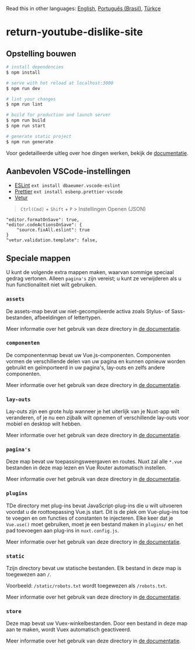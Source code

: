 Read this in other languages: [English](README.md), [Português (Brasil)](READMEpt-br.md), [Türkçe](READMEtr.md)

# return-youtube-dislike-site

## Opstelling bouwen

```bash
# install dependencies
$ npm install

# serve with hot reload at localhost:3000
$ npm run dev

# lint your changes
$ npm run lint

# build for production and launch server
$ npm run build
$ npm run start

# generate static project
$ npm run generate
```

Voor gedetailleerde uitleg over hoe dingen werken, bekijk de [documentatie](https://nuxtjs.org).

## Aanbevolen VSCode-instellingen

- [ESLint](https://marketplace.visualstudio.com/items?itemName=dbaeumer.vscode-eslint) `ext install dbaeumer.vscode-eslint`
- [Prettier](https://marketplace.visualstudio.com/items?itemName=esbenp.prettier-vscode) `ext install esbenp.prettier-vscode`
- [Vetur](https://marketplace.visualstudio.com/items?itemName=octref.vetur)

> `Ctrl(Cmd)` + `Shift` + `P` > Instellingen Openen (JSON)

```
"editor.formatOnSave": true,
"editor.codeActionsOnSave": {
    "source.fixAll.eslint": true
}
"vetur.validation.template": false,
```

## Speciale mappen

U kunt de volgende extra mappen maken, waarvan sommige speciaal gedrag vertonen. Alleen `pagina's` zijn vereist; u kunt ze verwijderen als u hun functionaliteit niet wilt gebruiken.

### `assets`

De assets-map bevat uw niet-gecompileerde activa zoals Stylus- of Sass-bestanden, afbeeldingen of lettertypen.

Meer informatie over het gebruik van deze directory in [de documentatie](https://nuxtjs.org/docs/2.x/directory-structure/assets).

### `componenten`

De componentenmap bevat uw Vue.js-componenten. Componenten vormen de verschillende delen van uw pagina en kunnen opnieuw worden gebruikt en geïmporteerd in uw pagina's, lay-outs en zelfs andere componenten.

Meer informatie over het gebruik van deze directory in [de documentatie](https://nuxtjs.org/docs/2.x/directory-structure/components).

### `lay-outs`

Lay-outs zijn een grote hulp wanneer je het uiterlijk van je Nuxt-app wilt veranderen, of je nu een zijbalk wilt opnemen of verschillende lay-outs voor mobiel en desktop wilt hebben.

Meer informatie over het gebruik van deze directory in [de documentatie](https://nuxtjs.org/docs/2.x/directory-structure/layouts).

### `pagina's`

Deze map bevat uw toepassingsweergaven en routes. Nuxt zal alle `*.vue` bestanden in deze map lezen en Vue Router automatisch instellen.

Meer informatie over het gebruik van deze directory in [de documentatie](https://nuxtjs.org/docs/2.x/get-started/routing).

### `plugins`

TDe directory met plug-ins bevat JavaScript-plug-ins die u wilt uitvoeren voordat u de roottoepassing Vue.js start. Dit is de plek om Vue-plug-ins toe te voegen en om functies of constanten te injecteren. Elke keer dat je `Vue.use()` moet gebruiken, moet je een bestand maken in `plugins/` en het pad toevoegen aan plug-ins in `nuxt.config.js`.

Meer informatie over het gebruik van deze directory in [de documentatie](https://nuxtjs.org/docs/2.x/directory-structure/plugins).

### `static`

Tzijn directory bevat uw statische bestanden. Elk bestand in deze map is toegewezen aan `/`.

Voorbeeld: `/static/robots.txt` wordt toegewezen als `/robots.txt`.

Meer informatie over het gebruik van deze directory in [de documentatie](https://nuxtjs.org/docs/2.x/directory-structure/static).

### `store`

Deze map bevat uw Vuex-winkelbestanden. Door een bestand in deze map aan te maken, wordt Vuex automatisch geactiveerd.

Meer informatie over het gebruik van deze directory in [de documentatie](https://nuxtjs.org/docs/2.x/directory-structure/store).
